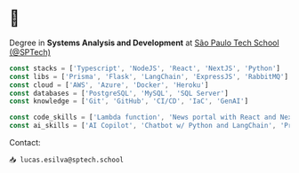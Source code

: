 # 👋

Degree in <b>Systems Analysis and Development</b> at [São Paulo Tech School (@SPTech)](https://www.sptech.school/)
```typescript
const stacks = ['Typescript', 'NodeJS', 'React', 'NextJS', 'Python']
const libs = ['Prisma', 'Flask', 'LangChain', 'ExpressJS', 'RabbitMQ']
const cloud = ['AWS', 'Azure', 'Docker', 'Heroku']
const databases = ['PostgreSQL', 'MySQL', 'SQL Server']
const knowledge = ['Git', 'GitHub', 'CI/CD', 'IaC', 'GenAI']

const code_skills = ['Lambda function', 'News portal with React and NextJS', 'Web scraping', 'API RESTful with NodeJS and Express']
const ai_skills = ['AI Copilot', 'Chatbot w/ Python and LangChain', 'Products powered by AI', 'Connect Flowise API in our API Rest', 'Prompt Engineering']
```

Contact:
```
📥 lucas.esilva@sptech.school
```
